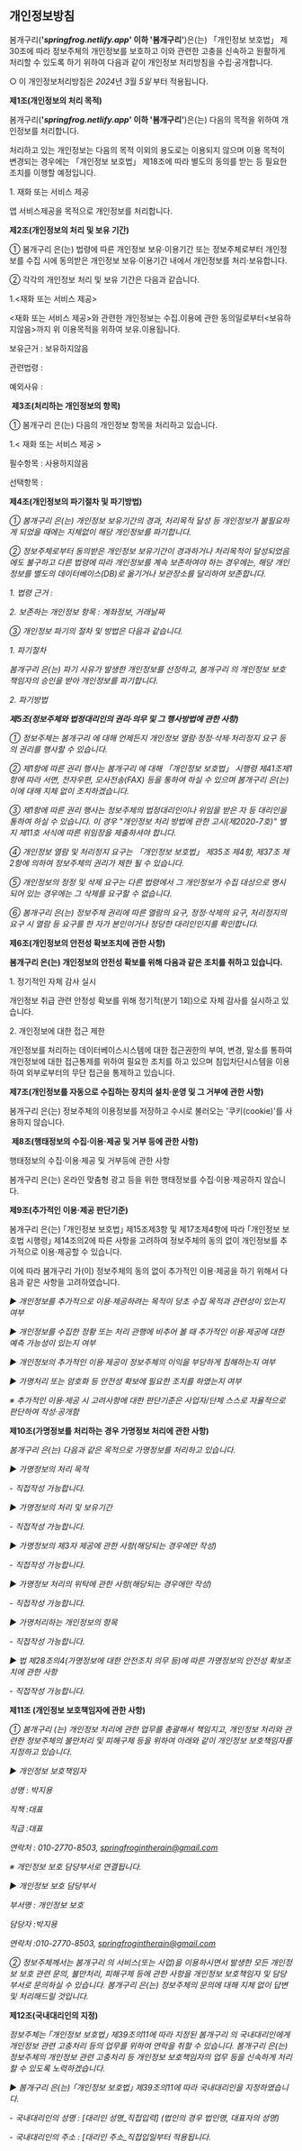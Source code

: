 ## 개인정보방침

봄개구리(**'*springfrog.netlify.app*\' 이하
\'봄개구리\'**)은(는) 「개인정보 보호법」 제30조에 따라 정보주체의 개인정보를 보호하고 이와 관련한 고충을 신속하고 원활하게 처리할 수 있도록 하기 위하여 다음과 같이 개인정보 처리방침을 수립·공개합니다.

○ 이 개인정보처리방침은 *2024*년 *3*월 *5일* 부터 적용됩니다.

**제1조(개인정보의 처리 목적)**

봄개구리(**'*springfrog.netlify.app*\' 이하
\'봄개구리\'**)은(는) 다음의 목적을 위하여 개인정보를 처리합니다.

처리하고 있는 개인정보는 다음의 목적 이외의 용도로는 이용되지 않으며 이용 목적이 변경되는 경우에는 「개인정보 보호법」 제18조에 따라 별도의 동의를 받는 등 필요한 조치를 이행할 예정입니다.

1\. 재화 또는 서비스 제공

앱 서비스제공을 목적으로 개인정보를 처리합니다.
​

**제2조(개인정보의 처리 및 보유 기간)**

① 봄개구리 은(는) 법령에 따른 개인정보 보유·이용기간 또는 정보주체로부터 개인정보를 수집 시에 동의받은 개인정보 보유·이용기간 내에서 개인정보를 처리·보유합니다.

② 각각의 개인정보 처리 및 보유 기간은 다음과 같습니다.

1.\<재화 또는 서비스 제공\>

\<재화 또는 서비스 제공\>와 관련한 개인정보는 수집.이용에 관한 동의일로부터\<보유하지않음\>까지 위 이용목적을 위하여 보유.이용됩니다.

보유근거 : 보유하지않음

관련법령 :

예외사유 :

​
**제3조(처리하는 개인정보의 항목)**

① 봄개구리 은(는) 다음의 개인정보 항목을 처리하고 있습니다.

1.\< 재화 또는 서비스 제공 \>

필수항목 : 사용하지않음

선택항목 :


**제4조(개인정보의 파기절차 및 파기방법)**

*① 봄개구리 은(는) 개인정보 보유기간의 경과, 처리목적 달성 등 개인정보가 불필요하게 되었을 때에는 지체없이 해당 개인정보를 파기합니다.*

*② 정보주체로부터 동의받은 개인정보 보유기간이 경과하거나 처리목적이 달성되었음에도 불구하고 다른 법령에 따라 개인정보를 계속 보존하여야 하는 경우에는, 해당 개인정보를 별도의 데이터베이스(DB)로 옮기거나 보관장소를 달리하여 보존합니다.*

*1. 법령 근거 :*

*2. 보존하는 개인정보 항목 : 계좌정보, 거래날짜*

*③ 개인정보 파기의 절차 및 방법은 다음과 같습니다.*

*1. 파기절차*

*봄개구리 은(는) 파기 사유가 발생한 개인정보를 선정하고, 봄개구리 의 개인정보 보호책임자의 승인을 받아 개인정보를 파기합니다.*

*2. 파기방법*


***제5조(정보주체와 법정대리인의 권리·의무 및 그 행사방법에 관한 사항)***

*① 정보주체는 봄개구리 에 대해 언제든지 개인정보 열람·정정·삭제·처리정지 요구 등의 권리를 행사할 수 있습니다.*

*② 제1항에 따른 권리 행사는 봄개구리 에 대해 「개인정보 보호법」 시행령 제41조제1항에 따라 서면, 전자우편, 모사전송(FAX) 등을 통하여 하실 수 있으며 봄개구리 은(는) 이에 대해 지체 없이 조치하겠습니다.*

*③ 제1항에 따른 권리 행사는 정보주체의 법정대리인이나 위임을 받은 자 등 대리인을 통하여 하실 수 있습니다.
이 경우 "개인정보 처리 방법에 관한 고시(제2020-7호)" 별지 제11호 서식에 따른 위임장을 제출하셔야 합니다.*

*④ 개인정보 열람 및 처리정지 요구는 「개인정보 보호법」 제35조 제4항, 제37조 제2항에 의하여 정보주체의 권리가 제한 될 수 있습니다.*

*⑤ 개인정보의 정정 및 삭제 요구는 다른 법령에서 그 개인정보가 수집 대상으로 명시되어 있는 경우에는 그 삭제를 요구할 수 없습니다.*

*⑥ 봄개구리 은(는) 정보주체 권리에 따른 열람의 요구, 정정·삭제의 요구, 처리정지의 요구 시 열람 등 요구를 한 자가 본인이거나 정당한 대리인인지를 확인합니다.*


**제6조(개인정보의 안전성 확보조치에 관한 사항)**

**봄개구리 은(는) 개인정보의 안전성 확보를 위해 다음과 같은 조치를 취하고 있습니다.**

1\. 정기적인 자체 감사 실시

개인정보 취급 관련 안정성 확보를 위해 정기적(분기 1회)으로 자체 감사를 실시하고 있습니다.

2\. 개인정보에 대한 접근 제한

개인정보를 처리하는 데이터베이스시스템에 대한 접근권한의 부여, 변경, 말소를 통하여 개인정보에 대한 접근통제를 위하여 필요한 조치를 하고 있으며 침입차단시스템을 이용하여 외부로부터의 무단 접근을 통제하고 있습니다.


**제7조(개인정보를 자동으로 수집하는 장치의 설치·운영 및 그 거부에 관한 사항)**

봄개구리 은(는) 정보주체의 이용정보를 저장하고 수시로 불러오는 '쿠키(cookie)'를 사용하지 않습니다.

​
**제8조(행태정보의 수집·이용·제공 및 거부 등에 관한 사항)**

행태정보의 수집·이용·제공 및 거부등에 관한 사항

봄개구리 은(는) 온라인 맞춤형 광고 등을 위한 행태정보를 수집·이용·제공하지 않습니다.


**제9조(추가적인 이용·제공 판단기준)**

봄개구리 은(는) ｢개인정보 보호법｣ 제15조제3항 및 제17조제4항에 따라 ｢개인정보 보호법 시행령｣ 제14조의2에 따른 사항을 고려하여 정보주체의 동의 없이 개인정보를 추가적으로 이용·제공할 수 있습니다. 

이에 따라 봄개구리 가(이) 정보주체의 동의 없이 추가적인 이용·제공을 하기 위해서 다음과 같은 사항을 고려하였습니다.

*▶ 개인정보를 추가적으로 이용·제공하려는 목적이 당초 수집 목적과 관련성이 있는지 여부*

*▶ 개인정보를 수집한 정황 또는 처리 관행에 비추어 볼 때 추가적인 이용·제공에 대한 예측 가능성이 있는지 여부*

*▶ 개인정보의 추가적인 이용·제공이 정보주체의 이익을 부당하게 침해하는지 여부*

*▶ 가명처리 또는 암호화 등 안전성 확보에 필요한 조치를 하였는지 여부*

*※ 추가적인 이용·제공 시 고려사항에 대한 판단기준은 사업자/단체 스스로 자율적으로 판단하여 작성·공개함*


**제10조(가명정보를 처리하는 경우 가명정보 처리에 관한 사항)**

*봄개구리 은(는) 다음과 같은 목적으로 가명정보를 처리하고 있습니다.*

*▶ 가명정보의 처리 목적*

*- 직접작성 가능합니다.*

*▶ 가명정보의 처리 및 보유기간*

*- 직접작성 가능합니다.*

*▶ 가명정보의 제3자 제공에 관한 사항(해당되는 경우에만 작성)*

*- 직접작성 가능합니다.*

*▶ 가명정보 처리의 위탁에 관한 사항(해당되는 경우에만 작성)*

*- 직접작성 가능합니다.*

*▶ 가명처리하는 개인정보의 항목*

*- 직접작성 가능합니다.*

*▶ 법 제28조의4(가명정보에 대한 안전조치 의무 등)에 따른 가명정보의 안전성 확보조치에 관한 사항*

*- 직접작성 가능합니다.*

**제11조 (개인정보 보호책임자에 관한 사항)**

*① 봄개구리 (는) 개인정보 처리에 관한 업무를 총괄해서 책임지고, 개인정보 처리와 관련한 정보주체의 불만처리 및 피해구제 등을 위하여 아래와 같이 개인정보 보호책임자를 지정하고 있습니다.*

*▶ 개인정보 보호책임자*

*성명 : 박지용*

*직책 :대표*

*직급 :대표*

*연락처 : 010-2770-8503, springfrogintherain@gmail.com*

*※ 개인정보 보호 담당부서로 연결됩니다.*

*▶ 개인정보 보호 담당부서*

*부서명 : 개인정보 보호*

*담당자 :박지용*

*연락처 :010-2770-8503, springfrogintherain@gmail.com*

*② 정보주체께서는 봄개구리 의 서비스(또는 사업)을 이용하시면서 발생한 모든 개인정보 보호 관련 문의, 불만처리, 피해구제 등에 관한 사항을 개인정보 보호책임자 및 담당부서로 문의하실 수 있습니다. 
봄개구리 은(는) 정보주체의 문의에 대해 지체 없이 답변 및 처리해드릴 것입니다.*


**제12조(국내대리인의 지정)**

*정보주체는 ｢개인정보 보호법｣ 제39조의11에 따라 지정된 봄개구리 의 국내대리인에게 개인정보 관련 고충처리 등의 업무를 위하여 연락을 취할 수 있습니다. 
봄개구리 은(는) 정보주체의 개인정보 관련 고충처리 등 개인정보 보호책임자의 업무 등을 신속하게 처리할 수 있도록 노력하겠습니다.*

*▶ 봄개구리 은(는) ｢개인정보 보호법｣ 제39조의11에 따라 국내대리인을 지정하였습니다.*

*- 국내대리인의 성명 : \[대리인 성명_직접입력\] (법인의 경우 법인명, 대표자의 성명)*

*- 국내대리인의 주소 : \[대리인 주소_직접입일부터 적용됩니다.*
